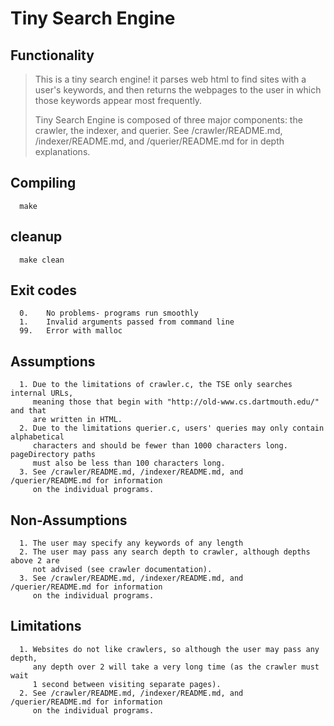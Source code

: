 # Tiny Search Engine

## Functionality
> This is a tiny search engine! it parses web html to find sites with a user's keywords,
> and then returns the webpages to the user in which those keywords appear most frequently.
>
> Tiny Search Engine is composed of three major components: the crawler, the indexer,
> and querier. See /crawler/README.md, /indexer/README.md, and /querier/README.md for
> in depth explanations.

## Compiling
      make
## cleanup
      make clean

## Exit codes
      0.	No problems- programs run smoothly
      1.	Invalid arguments passed from command line
      99.	Error with malloc

## Assumptions
      1. Due to the limitations of crawler.c, the TSE only searches internal URLs,
         meaning those that begin with "http://old-www.cs.dartmouth.edu/" and that
         are written in HTML.
	  2. Due to the limitations querier.c, users' queries may only contain alphabetical
	  	 characters and should be fewer than 1000 characters long. pageDirectory paths
	  	 must also be less than 100 characters long.
      3. See /crawler/README.md, /indexer/README.md, and /querier/README.md for information
      	 on the individual programs.

## Non-Assumptions
      1. The user may specify any keywords of any length
      2. The user may pass any search depth to crawler, although depths above 2 are 
         not advised (see crawler documentation).
      3. See /crawler/README.md, /indexer/README.md, and /querier/README.md for information
      	 on the individual programs.

## Limitations
      1. Websites do not like crawlers, so although the user may pass any depth,
         any depth over 2 will take a very long time (as the crawler must wait
         1 second between visiting separate pages).
      2. See /crawler/README.md, /indexer/README.md, and /querier/README.md for information
      	 on the individual programs.
